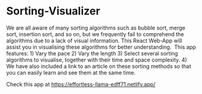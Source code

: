 # Sorting-Visualizer
We are all aware of many sorting algorithms such as bubble sort, merge sort, insertion sort, and so on, but we frequently fail to comprehend the algorithms due to a lack of visual information. This React Web-App will assist you in visualising these algorithms for better understanding.  
This app features: 
    1)  Vary the pace
    2)  Vary the length 
    3)  Select several sorting algorithms to visualise, together with their time and space complexity. 
    4)  We have also included a link to an article on these sorting methods so that you can easily learn and see them at the same time.

Check this app at https://effortless-llama-edff71.netlify.app/

